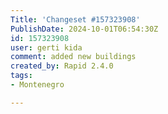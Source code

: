 ```yaml
---
Title: 'Changeset #157323908'
PublishDate: 2024-10-01T06:54:30Z
id: 157323908
user: gerti kida
comment: added new buildings
created_by: Rapid 2.4.0
tags:
- Montenegro

---
```

